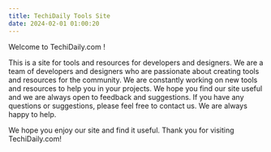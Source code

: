 ```yaml
---
title: TechiDaily Tools Site
date: 2024-02-01 01:00:20
---
```

Welcome to TechiDaily.com !

This is a site for tools and resources for developers and designers. We are a team of developers and designers who are passionate about creating tools and resources for the community. We are constantly working on new tools and resources to help you in your projects. We hope you find our site useful and we are always open to feedback and suggestions. If you have any questions or suggestions, please feel free to contact us. We are always happy to help.

We hope you enjoy our site and find it useful. Thank you for visiting TechiDaily.com!
